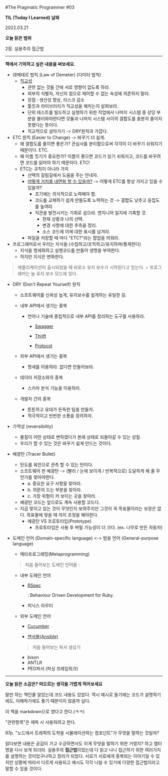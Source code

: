#The Pragmatic Programmer #03



**TIL (Today I Learned) 날짜**

2022.03.21

**오늘 읽은 범위**

2장. 실용주의 접근법

---

**책에서 기억하고 싶은 내용을 써보세요.**

- 데메테르 법칙 (Law of Demeter) (디미터 법칙)
  - <u>직교성</u>
    - 관련 없는 것들 간에 서로 영향이 없도록 하라.
    - 외부의 식별자, 자신의 힘으로 제어할 수 없는 속성에 의존하지 말라.
    - 장점 : 생산성 향상, 리스크 감소
    - 툴킷과 라이브러리가 직교성을 해치는지 살펴보라.
    - 단위 테스트를 빌드하고 실행하기 위한 작업에서 나머지 시스템 중 상당 부분을 불러와야한다면 모듈과 나머지 시스템 사이의 결합도를 충분히 줄이지 못했다는 뜻이다.
    - 직교적으로 살아가기 -> DRY원칙과 가깝다.
- ETC 원칙 (Easier to Change) -> 바꾸기 더 쉽게.
  - 왜 결합도를 줄이면 좋은가? 관심사를 분리함으로써 각각이 더 바꾸기 쉬워지기 때문이다. ETC.
  - 왜 이름 짓기가 중요한가? 이름이 좋으면 코드가 읽기 쉬워지고, 코드를 바꾸려면 코드를 읽어야 하기 때문이다. ETC!
  - ETC는 규칙이 아니라 가치
    - 선택의 갈림길에서 도움을 주는 안내자.
    - <u>어떻게 가치를 내면화 할 수 있을까?</u> -> 어떻게 ETC를 항상 가지고 있을 수 있을까?
      - 초기에는 의식적으로 노력해야 함.
      - 코드를 교체하기 쉽게 만들도록 노력하는 것 -> 결합도 낮추고 응집도를 높여라
      - 직관을 발전시키는 기회로 삼으라. 엔지니어 일지에 기록할 것.
        - 현재 상황과 나의 선택.
        - 변경 사항에 대한 추측을 정리.
        - 소스 코드에 이에 대한 표시를 남겨라.
    - 파일을 저장할 때 마다 "ETC?"라는 팝업을 띄워라.
- 프로그래머로서 우리는 지식을 (수집하고/조직하고/유지하며/통제한다)
  - 지식을 명세화하고 실행코드를 만들어 생명을 부여한다.
  - 하지만 지식은 변화한다.

> 애플리케이션이 출시되었을 때 비로소 유지 보수가 시작된다고 믿는다. ~ 프로그래머는 늘 유지 보수 모드에 있다.

- DRY (Don't Repeat Yourself) 원칙

  - 소프트웨어를 신뢰성 높게, 유지보수를 쉽게하는 유일한 길.

  - 내부 API에서 생기는 중복

    - 언어나 기술에 중립적으로 내부 API를 정리하는 도구를 사용하라.

      - [Swagger](https://swagger.io)

      - [Thrift](https://thrift.apache.org)

      - [Protocol](https://developers.google.com/protocol-buffers)

  - 외부 API에서 생기는 중복

    - 명세를 이용하라. 없다면 만들어보라.

  - 데이터 저장소와의 중복

    - 스키마 분석 기능을 이용하라.

  - 개발자 간의 중복

    - 튼튼하고 유대가 돈독한 팀을 만들자.
    - 적극적이고 빈번한 소통을 장려하자.

- 가역성 (reversibility)

  - 물질이 어떤 상태로 변하였다가 본래 상태로 되돌아갈 수 있는 성질.
  - 우리가 할 수 있는 것은 바꾸기 쉽게 만드는 것이다.

- 예광탄 (Tracer Bullet)

  - 탄도를 육안으로 관측 할 수 있는 탄이다.
  - 소프트웨어 판 예광탄 -> (빨리 / 눈에 보이게 / 반복적으로) 도달하게 해 줄 무언가를 찾아야한다.
    - a. 중요한 요구 사항을 찾아라.
    - b. 의문의 드는 부분을 찾아라.
    - c. 가장 위험이 커 보이는 곳을 찾아라.
  - 예광탄 코드는 앞으로도 계속 사용할 코드다.
  - 지금 맞히고 있는 것이 무엇인지 보여주지만 그것이 꼭 목표물이라는 보장은 없다. 목표물에 맞을 때 까지 조정을 해야한다.
    - 예광탄 VS 프로토타입(Prototype)
      - 프로토타입은 사용 후 버릴 가능성이 더 크다. (ex. 나무로 만든 자동차)

- 도메인 언어 (Domain-specific language) <-> 범용 언어 (General-purpose language)

  - 메타프로그래밍(Metaprogramming)

  > 처음 들어보는 도메인 언어들 :

  - 내부 도메인 언어

    - [RSpec](https://rspec.info)

      : Behaviour Driven Development for Ruby.

    - 피닉스 라우터 

  - 외부 도메인 언어

    - [Cucumber](https://cucumber.io)

    - [앤서블(Ansible)](https://www.ansible.com)

      

    > 처음 들어보는 파서 생성기

    - bison
    - ANTLR
    - PEG파서 (파싱 프레임워크)

---

**오늘 읽은 소감은? 떠오르는 생각을 가볍게 적어보세요**

말만 하는 책인줄 알았는데 코드 내용도 있었다.
역시 예시로 들기에는 코드가 설명하기에도, 이해하기에도 좋기 때문이지 않을까 싶다.

이 책을 markdown으로 썼다고 한다.(ㅋㅋ)

"관련항목"은 재독 시 사용하려고 한다.

97p. "노드에서 트래픽의 도착을 시뮬레이션하는 컴포넌트"가 무엇을 말하는 것일까?

읽다보면 내용은 공감이 가고 수긍하면서도 이게 무엇을 말하기 위한 거였지? 하고 챕터명을 다시 보게 되더라. 실용주의 **접근법**이었는데 다 읽고 나니 접근하기 위한 여러가지를 설명하는 것이었구나하고 정리가 되었다. 서로가 서로에게 중복되는 이야기일 수 있지만 상황에 따라서 다르게 사용되고 예시도 각각 나뉠 수 있기에 다양한 접근법이라고 말할 수 있을 것이다.

